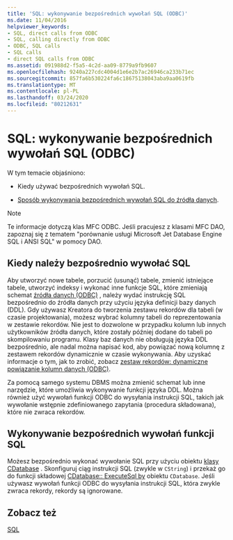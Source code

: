 ```yaml
---
title: 'SQL: wykonywanie bezpośrednich wywołań SQL (ODBC)'
ms.date: 11/04/2016
helpviewer_keywords:
- SQL, direct calls from ODBC
- SQL, calling directly from ODBC
- ODBC, SQL calls
- SQL calls
- direct SQL calls from ODBC
ms.assetid: 091988d2-f5a5-4c2d-aa09-8779a9fb9607
ms.openlocfilehash: 9240a227cdc4004d1e6e2b7ac26946ca233b71ec
ms.sourcegitcommit: 857fa6b530224fa6c18675138043aba9aa0619fb
ms.translationtype: MT
ms.contentlocale: pl-PL
ms.lasthandoff: 03/24/2020
ms.locfileid: "80212631"
---
```

# <a name="sql-making-direct-sql-calls-odbc"></a>SQL: wykonywanie bezpośrednich wywołań SQL (ODBC)

W tym temacie objaśniono:

- Kiedy używać bezpośrednich wywołań SQL.

- [Sposób wykonywania bezpośrednich wywołań SQL do źródła danych](#_core_making_direct_sql_function_calls).

> [!NOTE]
>  Te informacje dotyczą klas MFC ODBC. Jeśli pracujesz z klasami MFC DAO, zapoznaj się z tematem "porównanie usługi Microsoft Jet Database Engine SQL i ANSI SQL" w pomocy DAO.

##  <a name="when-to-call-sql-directly"></a><a name="_core_when_to_call_sql_directly"></a>Kiedy należy bezpośrednio wywołać SQL

Aby utworzyć nowe tabele, porzucić (usunąć) tabele, zmienić istniejące tabele, utworzyć indeksy i wykonać inne funkcje SQL, które zmieniają schemat [źródła danych (ODBC)](../../data/odbc/data-source-odbc.md) , należy wydać instrukcję SQL bezpośrednio do źródła danych przy użyciu języka definicji bazy danych (DDL). Gdy używasz Kreatora do tworzenia zestawu rekordów dla tabeli (w czasie projektowania), możesz wybrać kolumny tabeli do reprezentowania w zestawie rekordów. Nie jest to dozwolone w przypadku kolumn lub innych użytkowników źródła danych, które zostały później dodane do tabeli po skompilowaniu programu. Klasy baz danych nie obsługują języka DDL bezpośrednio, ale nadal można napisać kod, aby powiązać nową kolumnę z zestawem rekordów dynamicznie w czasie wykonywania. Aby uzyskać informacje o tym, jak to zrobić, zobacz [zestaw rekordów: dynamiczne powiązanie kolumn danych (ODBC)](../../data/odbc/recordset-dynamically-binding-data-columns-odbc.md).

Za pomocą samego systemu DBMS można zmienić schemat lub inne narzędzie, które umożliwia wykonywanie funkcji języka DDL. Można również użyć wywołań funkcji ODBC do wysyłania instrukcji SQL, takich jak wywołanie wstępnie zdefiniowanego zapytania (procedura składowana), które nie zwraca rekordów.

##  <a name="making-direct-sql-function-calls"></a><a name="_core_making_direct_sql_function_calls"></a>Wykonywanie bezpośrednich wywołań funkcji SQL

Możesz bezpośrednio wykonać wywołanie SQL przy użyciu obiektu [klasy CDatabase](../../mfc/reference/cdatabase-class.md) . Skonfiguruj ciąg instrukcji SQL (zwykle w `CString`) i przekaż go do funkcji składowej [CDatabase:: ExecuteSql by](../../mfc/reference/cdatabase-class.md#executesql) obiektu `CDatabase`. Jeśli używasz wywołań funkcji ODBC do wysyłania instrukcji SQL, która zwykle zwraca rekordy, rekordy są ignorowane.

## <a name="see-also"></a>Zobacz też

[SQL](../../data/odbc/sql.md)
